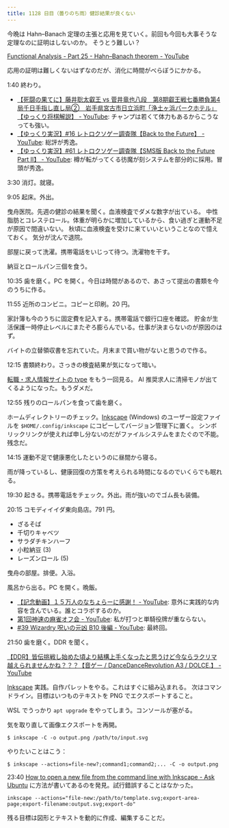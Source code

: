 ```yaml
---
title: 1128 日目（曇りのち雨）健診結果が良くない
---
```


今晩は Hahn–Banach 定理の主張と応用を見ていく。前回も今回も大事そうな定理なのに証明はしないのか。
そうとう難しい？

[Functional Analysis - Part 25 - Hahn–Banach theorem - YouTube](https://www.youtube.com/watch?v=U9JZaM7aI0Q&list=PLBh2i93oe2qsGKDOsuVVw-OCAfprrnGfr&index=25)

応用の証明は難しくないはずなのだが、消化に時間がべらぼうにかかる。

1:40 終わり。

* [【死闘の果てに】藤井聡太叡王 vs 菅井竜也八段　第8期叡王戦七番勝負第4局千日手指し直し局②　岩手県宮古市日立浜町「浄土ヶ浜パークホテル」【ゆっくり将棋解説】 - YouTube](https://www.youtube.com/watch?v=J8crpkLQ83s):
  チャンプは若くて体力もあるからこうなっても強い。
* [【ゆっくり実況】#16 レトロクソゲー調査隊【Back to the Future】 - YouTube](https://www.youtube.com/watch?v=trrWbAdNO1Y):
  総評が秀逸。
* [【ゆっくり実況】#61 レトロクソゲー調査隊【SMS版 Back to the Future Part Ⅱ】 - YouTube](https://www.youtube.com/watch?v=tCs6I6YRzoc):
  樽が転がってくる彷魔が刻システムを部分的に採用。冒頭が秀逸。

3:30 消灯。就寝。

9:05 起床。外出。

曳舟医院。先週の健診の結果を聞く。血液検査でダメな数字が出ている。
中性脂肪とコレステロール。体重が明らかに増加しているから、食い過ぎと運動不足が原因で間違いない。
秋頃に血液検査を受けに来ていいということなので憶えておく。
気分が沈んで退院。

部屋に戻って洗濯。携帯電話をいじって待つ。洗濯物を干す。

納豆とロールパン三個を食う。

10:35 歯を磨く。PC を開く。今日は時間があるので、あさって提出の書類を今のうちに作る。

11:55 近所のコンビニ。コピーと印刷。20 円。

家計簿も今のうちに固定費を記入する。携帯電話で銀行口座を確認。
貯金が生活保護一時停止レベルにまたぞろ膨らんでいる。仕事が決まらないのが原因のはず。

バイトの立替領収書を忘れていた。月末まで買い物がないと思うので作る。

12:15 書類終わり。さっきの検査結果が気になって暗い。

[転職・求人情報サイトの type](https://type.jp/) をもう一回見る。
AI 推奨求人に清掃モノが出てくるようになった。もうダメだ。

12:55 残りのロールパンを食って歯を磨く。

ホームディレクトリーのチェック。[Inkscape] (Windows) のユーザー設定ファイルを
`$HOME/.config/inkscape` にコピーしてバージョン管理下に置く。
シンボリックリンクが使えれば申し分ないのだがファイルシステムをまたぐので不能。残念だ。

14:15 運動不足で健康悪化したというのに昼間から寝る。

雨が降っているし、健康回復の方策を考えられる時間になるのでいくらでも眠れる。

19:30 起きる。携帯電話をチェック。外出。雨が強いのでゴム長も装備。

20:15 コモディイイダ東向島店。791 円。

* ざるそば
* 千切りキャベツ
* サラダチキンハーフ
* 小粒納豆 (3)
* レーズンロール (5)

曳舟の部屋。排便。入浴。

風呂から出る。PC を開く。晩飯。

* [【記念動画】１５万人のなちょらーに感謝！ - YouTube](https://www.youtube.com/watch?v=rNkKFa10MVY):
  意外に実践的な内容を含んでいる。誰とコラボするのか。
* [第1回神速の麻雀オフ会 - YouTube](https://www.youtube.com/watch?v=_pVG5xhIs0o):
  私が打つと単騎役牌が重ならない。
* [#39 Wizardry 呪いの元凶 B10 後編 - YouTube](https://www.youtube.com/watch?v=8pHZvtZx7e8):
  最終回。

21:50 歯を磨く。DDR を聞く。

[【DDR】皆伝挑戦し始めた頃より結構上手くなったと思うけど今ならラクリマ越えられませんかね？？？【音ゲー / DanceDanceRevolution A3 / DOLCE.】 - YouTube](https://www.youtube.com/watch?v=YkIR9I42kEw)

[Inkscape] 実践。自作パレットをやる。これはすぐに組み込まれる。
次はコマンドライン。目標はいつものテキストを PNG でエクスポートすること。

WSL でうっかり `apt upgrade` をやってしまう。コンソールが塞がる。

気を取り直して画像エクスポートを再開。

```console
$ inkscape -C -o output.png /path/to/input.svg
```

やりたいことはこう：

```console
$ inkscape --actions=file-new?;command1;command2;... -C -o output.png
```

23:40 [How to open a new file from the command line with Inkscape - Ask Ubuntu](https://askubuntu.com/questions/860533/how-to-open-a-new-file-from-the-command-line-with-inkscape)
に方法が書いてあるのを発見。試行錯誤することはなかった。

```console
inkscape --actions="file-new:/path/to/template.svg;export-area-page;export-filename:output.svg;export-do"
```

残る目標は図形とテキストを動的に作成、編集することだ。

[Inkscape]: <https://inkscape.org/>
